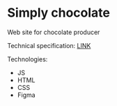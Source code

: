 # Simply chocolate
Web site for chocolate producer

Technical specification: [LINK](https://docs.google.com/spreadsheets/d/18AiL3Qi3EPQ-0-WW5roQ5va287xnO_d1721FsaQZO6c/edit?pli=1#gid=0)

Technologies:
- JS
- HTML
- CSS
- Figma
